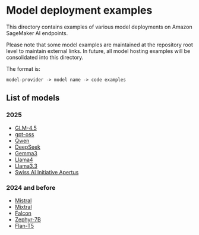 # Model deployment examples

This directory contains examples of various model deployments on Amazon SageMaker AI endpoints.

Please note that some model examples are maintained at the repository root level to maintain external links. In future, all model hosting examples will be consolidated into this directory.

The format is:
```
model-provider -> model name -> code examples
```

## List of models

### 2025
- [GLM-4.5](./Z.ai/GLM-4.5/)
- [gpt-oss](../OpenAI/deploy/)
- [Qwen](../Qwen/)
- [DeepSeek](../Deepseek/)
- [Gemma3](../Gemma3/)
- [Llama4](../Llama4/)
- [Llama3.3](../Llama3.3/)
- [Swiss AI Initiative Apertus](./Swiss-AI/Apertus/)

### 2024 and before
- [Mistral](../Mistral/)
- [Mixtral](../Mixtral/)
- [Falcon](./TII/Falcon-40B/)
- [Zephyr-7B](./HuggingFaceH4/zephyr-7b/)
- [Flan-T5](./google/flan-t5/)